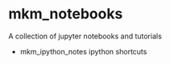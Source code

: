 # mkm_notebooks


A collection of jupyter notebooks and tutorials

* mkm_ipython_notes ipython shortcuts


